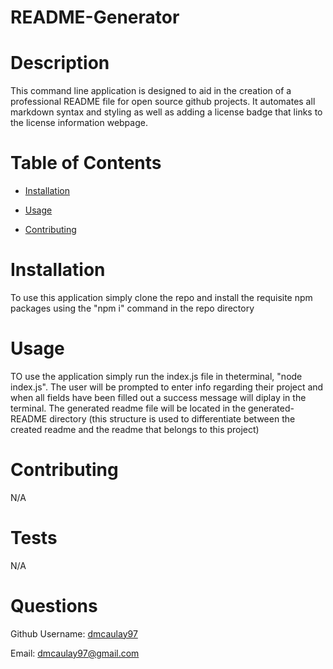 # README-Generator 
# Description
This command line application is designed to aid in the creation of a professional README file for open source github projects. It automates all markdown syntax and styling as well as adding a license badge that links to the license information webpage.

# Table of Contents
- [Installation](#installation)

- [Usage](#usage)



- [Contributing](#contributing)

# Installation
To use this application simply clone the repo and install the requisite npm packages using the "npm i" command in the repo directory

# Usage
TO use the application simply run the index.js file in theterminal, "node index.js". The user will be prompted to enter info regarding their project and when all fields have been filled out a success message will diplay in the terminal. The generated readme file will be located in the generated-README directory (this structure is used to differentiate between the created readme and the readme that belongs to this project) 



# Contributing
N/A

# Tests
N/A

# Questions
Github Username: [dmcaulay97](https://github.com/dmcaulay97)

Email: dmcaulay97@gmail.com
  